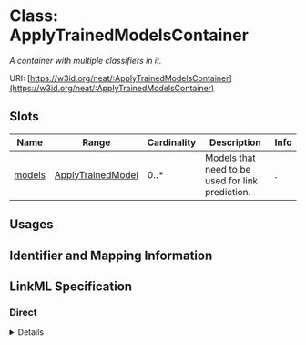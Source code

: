 # Class: ApplyTrainedModelsContainer
_A container with multiple classifiers in it._





URI: [https://w3id.org/neat/:ApplyTrainedModelsContainer](https://w3id.org/neat/:ApplyTrainedModelsContainer)



<!-- no inheritance hierarchy -->



## Slots

| Name | Range | Cardinality | Description  | Info |
| ---  | --- | --- | --- | --- |
| [models](models.md) | [ApplyTrainedModel](ApplyTrainedModel.md) | 0..* | Models that need to be used for link prediction.  | . |


## Usages



## Identifier and Mapping Information









## LinkML Specification

<!-- TODO: investigate https://stackoverflow.com/questions/37606292/how-to-create-tabbed-code-blocks-in-mkdocs-or-sphinx -->

### Direct

<details>
```yaml
name: ApplyTrainedModelsContainer
description: A container with multiple classifiers in it.
from_schema: https://w3id.org/neat
attributes:
  models:
    name: models
    description: Models that need to be used for link prediction.
    from_schema: https://w3id.org/neat
    multivalued: true
    range: ApplyTrainedModel
    inlined: true
    inlined_as_list: true

```
</details>

### Induced

<details>
```yaml
name: ApplyTrainedModelsContainer
description: A container with multiple classifiers in it.
from_schema: https://w3id.org/neat
attributes:
  models:
    name: models
    description: Models that need to be used for link prediction.
    from_schema: https://w3id.org/neat
    multivalued: true
    alias: models
    owner: ApplyTrainedModelsContainer
    range: ApplyTrainedModel
    inlined: true
    inlined_as_list: true

```
</details>